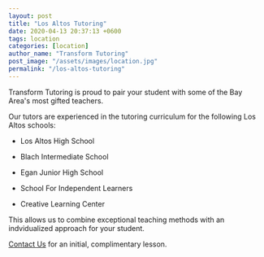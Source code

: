 ```yaml
---
layout: post
title: "Los Altos Tutoring"
date: 2020-04-13 20:37:13 +0600
tags: location
categories: [location]
author_name: "Transform Tutoring"
post_image: "/assets/images/location.jpg"
permalink: "/los-altos-tutoring"
---
```



Transform Tutoring is proud to pair your student with some of the Bay Area's most gifted teachers. 

Our tutors are experienced in the tutoring curriculum for the following Los Altos schools:

* Los Altos High School

* Blach Intermediate School

* Egan Junior High School 

* School For Independent Learners

* Creative Learning Center

This allows us to combine exceptional teaching methods with an indvidualized approach for your student.

[Contact Us](/pages/contact) for an initial, complimentary lesson. 

